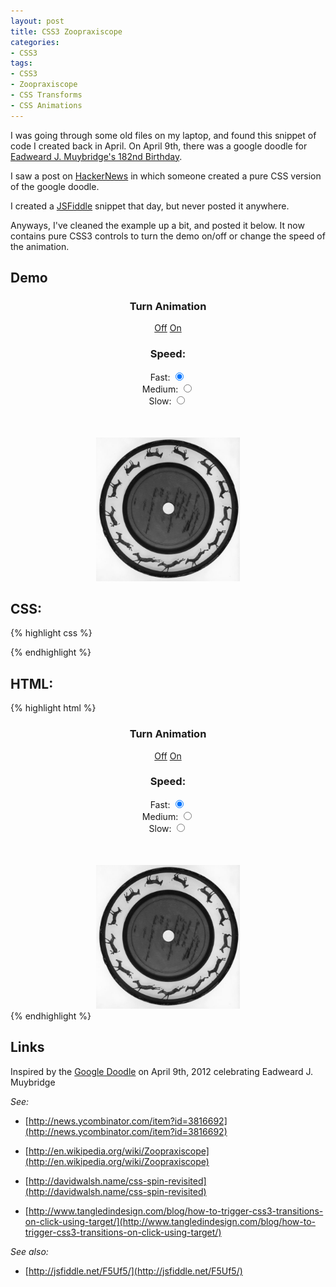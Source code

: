 ```yaml
--- 
layout: post
title: CSS3 Zoopraxiscope
categories:
- CSS3
tags: 
- CSS3
- Zoopraxiscope
- CSS Transforms
- CSS Animations
---
```

I was going through some old files on my laptop, and found this snippet of code I created back in
April.  On April 9th, there was a google doodle for
[Eadweard J. Muybridge's 182nd Birthday](http://www.google.com/doodles/eadweard-j-muybridges-182nd-birthday).

I saw a post on [HackerNews](http://news.ycombinator.com/item?id=3816692)
in which someone created a pure CSS version of the google doodle.

I created a [JSFiddle](http://jsfiddle.net/F5Uf5/) snippet that day, but never posted it anywhere.

Anyways, I've cleaned the example up a bit, and posted it below. It now contains pure CSS3 controls
to turn the demo on/off or change the speed of the animation.

## Demo ##

<style type="text/css">
	img#zoopraxiscope {
		width:230px;
		height:230px;		
	}
	@-webkit-keyframes spin {
		from { -webkit-transform: rotate(0deg); }
		to { -webkit-transform: rotate(-360deg); }
	}
	@-moz-keyframes spin {
		from { -moz-transform: rotate(0deg); }
		to { -moz-transform: rotate(-360deg); }
	}
	@-ms-keyframes spin {
		from { -ms-transform: rotate(0deg); }
		to { -ms-transform: rotate(-360deg); }
	}
	a#animation-on:target~input[value=fast]:checked~img#zoopraxiscope {
		-webkit-animation: spin 230ms infinite linear; 
		-moz-animation: spin 230ms infinite linear; 
		-ms-animation: spin 230ms infinite linear; 
	}
	a#animation-on:target~input[value=medium]:checked~img#zoopraxiscope {
		-webkit-animation: spin 920ms infinite linear; 
		-moz-animation: spin 920ms infinite linear; 
		-ms-animation: spin 920ms infinite linear; 
	}
	a#animation-on:target~input[value=slow]:checked~img#zoopraxiscope {
		-webkit-animation: spin 2000ms infinite linear; 
		-moz-animation: spin 2000ms infinite linear; 
		-ms-animation: spin 2000ms infinite linear; 
	}
</style>

<form style="text-align:center">
	<h3>Turn Animation</h3>
	<a id="animation-off" href="#animation-off">Off</a>
	<a id="animation-on" href="#animation-on">On</a>
	<br />
	<h3>Speed:</h3>
	<label for="fast">Fast:</label>
	<input type="radio" name="speed" id="fast" value="fast" checked="checked" />
	<br />
	<label for="medium">Medium:</label>
	<input type="radio" name="speed" id="medium" value="medium" />
	<br />
	<label for="slow">Slow:</label>
	<input type="radio" name="speed" id="slow" value="slow" />
	<div style="height:50px">&nbsp;</div>
	<img id="zoopraxiscope" src="/images/zoopraxiscope.jpg" />
</form>

## CSS: ##
{% highlight css %}
<style type="text/css">
	img#zoopraxiscope {
		width:230px;
		height:230px;		
	}
	@-webkit-keyframes spin {
		from { -webkit-transform: rotate(0deg); }
		to { -webkit-transform: rotate(-360deg); }
	}
	@-moz-keyframes spin {
		from { -moz-transform: rotate(0deg); }
		to { -moz-transform: rotate(-360deg); }
	}
	@-ms-keyframes spin {
		from { -ms-transform: rotate(0deg); }
		to { -ms-transform: rotate(-360deg); }
	}
	a#animation-on:target~input[value=fast]:checked~img#zoopraxiscope {
		-webkit-animation: spin 230ms infinite linear; 
		-moz-animation: spin 230ms infinite linear; 
		-ms-animation: spin 230ms infinite linear; 
	}
	a#animation-on:target~input[value=medium]:checked~img#zoopraxiscope {
		-webkit-animation: spin 920ms infinite linear; 
		-moz-animation: spin 920ms infinite linear; 
		-ms-animation: spin 920ms infinite linear; 
	}
	a#animation-on:target~input[value=slow]:checked~img#zoopraxiscope {
		-webkit-animation: spin 2000ms infinite linear; 
		-moz-animation: spin 2000ms infinite linear; 
		-ms-animation: spin 2000ms infinite linear; 
	}
</style>
{% endhighlight %}

## HTML: ##
{% highlight html %}
<form style="text-align:center">
	<h3>Turn Animation</h3>
	<a id="animation-off" href="#animation-off">Off</a>
	<a id="animation-on" href="#animation-on">On</a>
	<br />
	<h3>Speed:</h3>
	<label for="fast">Fast:</label>
	<input type="radio" name="speed" id="fast" value="fast" checked="checked" />
	<br />
	<label for="medium">Medium:</label>
	<input type="radio" name="speed" id="medium" value="medium" />
	<br />
	<label for="slow">Slow:</label>
	<input type="radio" name="speed" id="slow" value="slow" />
	<div style="height:50px">&nbsp;</div>
	<img id="zoopraxiscope" src="/images/zoopraxiscope.jpg" />
</form>
{% endhighlight %}


## Links ##

Inspired by the [Google Doodle](http://www.google.com/doodles/eadweard-j-muybridges-182nd-birthday)
on April 9th, 2012 celebrating Eadweard J. Muybridge

_See:_

- [http://news.ycombinator.com/item?id=3816692](http://news.ycombinator.com/item?id=3816692)

- [http://en.wikipedia.org/wiki/Zoopraxiscope](http://en.wikipedia.org/wiki/Zoopraxiscope)

- [http://davidwalsh.name/css-spin-revisited](http://davidwalsh.name/css-spin-revisited)

- [http://www.tangledindesign.com/blog/how-to-trigger-css3-transitions-on-click-using-target/](http://www.tangledindesign.com/blog/how-to-trigger-css3-transitions-on-click-using-target/)

_See also:_

- [http://jsfiddle.net/F5Uf5/](http://jsfiddle.net/F5Uf5/)
